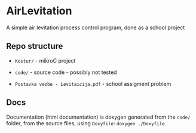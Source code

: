 # AirLevitation
A simple air levitation process control program, done as a school project

## Repo structure

- `Kostur/` - mikroC project

- `code/` - source code - possibly not tested

- `Postavka vezbe - Levitaicija.pdf` - school assigment problem

## Docs

Documentation (html documentation) is doxygen generated from the `code/` folder,
from the source files, using `Doxyfile`: `doxygen ./Doxyfile`

